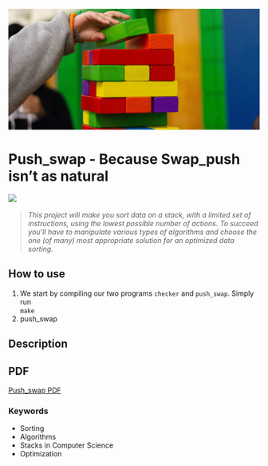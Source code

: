 <p align="left"><img src="./README/stack.jpg" ></p>

# Push_swap - Because Swap_push isn’t as natural

<p align="left"><img src="./README/score.png" height="150" /></p>

> <em> This project will make you sort data on a stack, with a limited set of instructions, using the lowest possible number of actions. To succeed you’ll have to manipulate various types of algorithms and choose the one (of many) most appropriate solution for an optimized data sorting. </em>

## How to use

1. We start by compiling our two programs `checker` and `push_swap`. Simply run <br>
`make`
2. push_swap


## Description



## PDF

<a href="./README/push_swap.en.pdf">Push_swap PDF</a>

### Keywords
- Sorting
- Algorithms
- Stacks in Computer Science
- Optimization